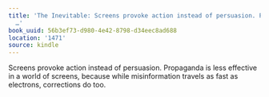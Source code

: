 ```yaml
---
title: 'The Inevitable: Screens provoke action instead of persuasion. Propaganda is
  …'
book_uuid: 56b3ef73-d980-4e42-8798-d34eec8ad688
location: '1471'
source: kindle
---
```


Screens provoke action instead of persuasion. Propaganda is less effective in a world of screens, because while misinformation travels as fast as electrons, corrections do too.